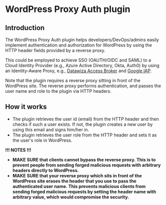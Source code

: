 # WordPress Proxy Auth plugin
## Introduction
The WordPress Proxy Auth plugin helps developers/DevOps/admins easily implement authentication and authorization for WordPress by using the HTTP header fields provided by a reverse proxy.

This could be employed to achieve SSO (OAUTH/OIDC and SAML) to a Cloud Identity Provider (e.g., Azure Active Directory, Okta, Auth0) by using an Identity-Aware Proxy, e.g., [Datawiza Access Broker](https://www.datawiza.com/access-broker) and [Google IAP](https://cloud.google.com/iap).

Note that the plugin requires a reverse proxy sitting in front of the WordPress site. The reverse proxy performs authentication, and passes the user name and role to the plugin via HTTP headers.

## How it works

* The plugin retrieves the user id (email) from the HTTP header and then checks if such a user exists. If not, the plugin creates a new user by using this email and signs him/her in.
* The plugin retrieves the user role from the HTTP header and sets it as the user\'s role in WordPress.

**!!! NOTES !!!**

* **MAKE SURE that clients cannot bypass the reverse proxy. This is to prevent people from sending forged malicious requests with arbitrary headers directly to WordPress.**
* **MAKE SURE that your reverse proxy which sits in front of the WordPress site erases the header that you use to pass the authenticated user name. This prevents malicious clients from sending forged malicious requests by setting the header name with arbitrary value, which would compromise the security.**

